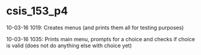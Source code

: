 # csis_153_p4

10-03-16 1019: Creates menus (and prints them all for testing purposes)

10-03-16 1035: Prints main menu, prompts for a choice and checks if choice is valid (does not do anything else with choice yet)
